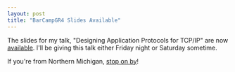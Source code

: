 ```yaml
---
layout: post
title: "BarCampGR4 Slides Available"
---
```

The slides for my talk, "Designing Application Protocols for TCP/IP" are now [available](https://github.com/StephenCleary/Presentations/tree/master/Designing%20Application%20Protocols%20for%20TCPIP). I'll be giving this talk either Friday night or Saturday sometime.

If you're from Northern Michigan, [stop on by](http://barcampgr.org/wiki/BarCampGrandRapids4)!

